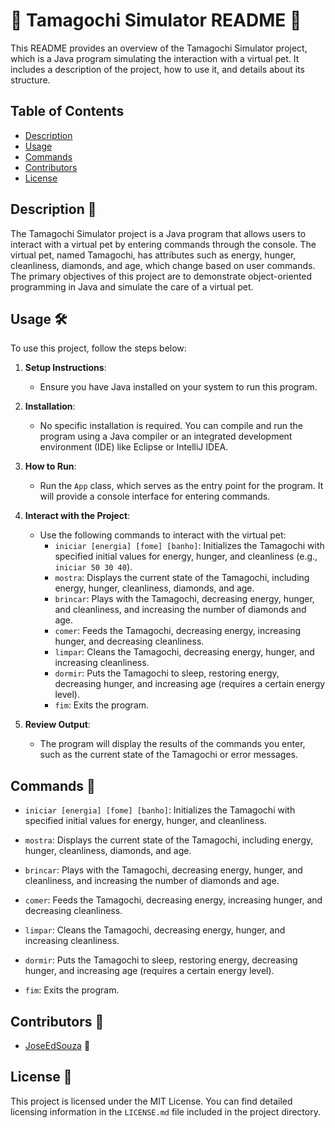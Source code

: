 # 🚀 Tamagochi Simulator README 📖

This README provides an overview of the Tamagochi Simulator project, which is a Java program simulating the interaction with a virtual pet. It includes a description of the project, how to use it, and details about its structure.

## Table of Contents

- [Description](#Description%20📄)
- [Usage](#Usage%20🛠️)
- [Commands](#Commands%20💬)
- [Contributors](#Contributors%20👥)
- [License](#License%20📜)

## Description 📄

The Tamagochi Simulator project is a Java program that allows users to interact with a virtual pet by entering commands through the console. The virtual pet, named Tamagochi, has attributes such as energy, hunger, cleanliness, diamonds, and age, which change based on user commands. The primary objectives of this project are to demonstrate object-oriented programming in Java and simulate the care of a virtual pet.

## Usage 🛠️

To use this project, follow the steps below:

1. **Setup Instructions**:
   - Ensure you have Java installed on your system to run this program.

2. **Installation**:
   - No specific installation is required. You can compile and run the program using a Java compiler or an integrated development environment (IDE) like Eclipse or IntelliJ IDEA.

3. **How to Run**:
   - Run the `App` class, which serves as the entry point for the program. It will provide a console interface for entering commands.

4. **Interact with the Project**:
   - Use the following commands to interact with the virtual pet:
     - `iniciar [energia] [fome] [banho]`: Initializes the Tamagochi with specified initial values for energy, hunger, and cleanliness (e.g., `iniciar 50 30 40`).
     - `mostra`: Displays the current state of the Tamagochi, including energy, hunger, cleanliness, diamonds, and age.
     - `brincar`: Plays with the Tamagochi, decreasing energy, hunger, and cleanliness, and increasing the number of diamonds and age.
     - `comer`: Feeds the Tamagochi, decreasing energy, increasing hunger, and decreasing cleanliness.
     - `limpar`: Cleans the Tamagochi, decreasing energy, hunger, and increasing cleanliness.
     - `dormir`: Puts the Tamagochi to sleep, restoring energy, decreasing hunger, and increasing age (requires a certain energy level).
     - `fim`: Exits the program.

5. **Review Output**:
   - The program will display the results of the commands you enter, such as the current state of the Tamagochi or error messages.

## Commands 💬

- `iniciar [energia] [fome] [banho]`: Initializes the Tamagochi with specified initial values for energy, hunger, and cleanliness.

- `mostra`: Displays the current state of the Tamagochi, including energy, hunger, cleanliness, diamonds, and age.

- `brincar`: Plays with the Tamagochi, decreasing energy, hunger, and cleanliness, and increasing the number of diamonds and age.

- `comer`: Feeds the Tamagochi, decreasing energy, increasing hunger, and decreasing cleanliness.

- `limpar`: Cleans the Tamagochi, decreasing energy, hunger, and increasing cleanliness.

- `dormir`: Puts the Tamagochi to sleep, restoring energy, decreasing hunger, and increasing age (requires a certain energy level).

- `fim`: Exits the program.

## Contributors 👥

- [JoseEdSouza](https://github.com/JoseEdSouza) 👋

## License 📜

This project is licensed under the MIT License. You can find detailed licensing information in the `LICENSE.md` file included in the project directory.

